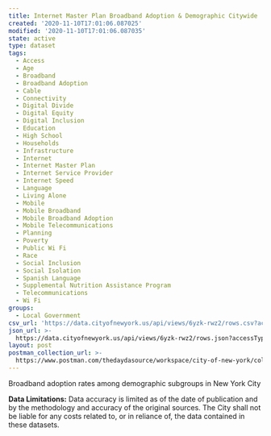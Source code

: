 ```yaml
---
title: Internet Master Plan Broadband Adoption & Demographic Citywide
created: '2020-11-10T17:01:06.087025'
modified: '2020-11-10T17:01:06.087035'
state: active
type: dataset
tags:
  - Access
  - Age
  - Broadband
  - Broadband Adoption
  - Cable
  - Connectivity
  - Digital Divide
  - Digital Equity
  - Digital Inclusion
  - Education
  - High School
  - Households
  - Infrastructure
  - Internet
  - Internet Master Plan
  - Internet Service Provider
  - Internet Speed
  - Language
  - Living Alone
  - Mobile
  - Mobile Broadband
  - Mobile Broadband Adoption
  - Mobile Telecommunications
  - Planning
  - Poverty
  - Public Wi Fi
  - Race
  - Social Inclusion
  - Social Isolation
  - Spanish Language
  - Supplemental Nutrition Assistance Program
  - Telecommunications
  - Wi Fi
groups:
  - Local Government
csv_url: 'https://data.cityofnewyork.us/api/views/6yzk-rwz2/rows.csv?accessType=DOWNLOAD'
json_url: >-
  https://data.cityofnewyork.us/api/views/6yzk-rwz2/rows.json?accessType=DOWNLOAD
layout: post
postman_collection_url: >-
  https://www.postman.com/thedaydasource/workspace/city-of-new-york/collection/15909983-4e3cc23e-5001-4aa2-9985-f2b3ed087f14
---
```

Broadband adoption rates among demographic subgroups in New York City</p>
<b>Data Limitations:</b> Data accuracy is limited as of the date of publication and by the methodology and accuracy of the original sources.  The City shall not be liable for any costs related to, or in reliance of, the data contained in these datasets.
